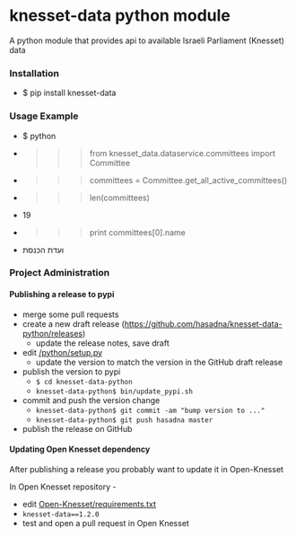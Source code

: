 knesset-data python module
==========================

A python module that provides api to available Israeli Parliament (Knesset) data

### Installation
* $ pip install knesset-data

### Usage Example
* $ python
* >>> from knesset_data.dataservice.committees import Committee
* >>> committees = Committee.get_all_active_committees()
* >>> len(committees)
* 19
* >>> print committees[0].name
* ועדת הכנסת

### Project Administration

#### Publishing a release to pypi

* merge some pull requests
* create a new draft release (https://github.com/hasadna/knesset-data-python/releases)
  * update the release notes, save draft
* edit [/python/setup.py](/python/setup.py)
  * update the version to match the version in the GitHub draft release
* publish the version to pypi
  * `$ cd knesset-data-python`
  * `knesset-data-python$ bin/update_pypi.sh`
* commit and push the version change
  * `knesset-data-python$ git commit -am "bump version to ..."`
  * `knesset-data-python$ git push hasadna master`
* publish the release on GitHub

#### Updating Open Knesset dependency

After publishing a release you probably want to update it in Open-Knesset

In Open Knesset repository -

* edit [Open-Knesset/requirements.txt](https://github.com/hasadna/Open-Knesset/blob/master/requirements.txt)
* `knesset-data==1.2.0`
* test and open a pull request in Open Knesset
